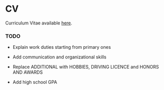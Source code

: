# CV

Curriculum Vitae available [here](https://jelic98.github.io/cv/index.html).

### TODO

* Explain work duties starting from primary ones

* Add communication and organizational skills

* Replace ADDITIONAL with HOBBIES, DRIVING LICENCE and HONORS AND AWARDS

* Add high school GPA
